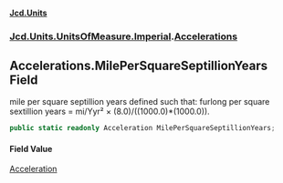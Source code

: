 #### [Jcd.Units](index 'index')
### [Jcd.Units.UnitsOfMeasure.Imperial](Jcd.Units.UnitsOfMeasure.Imperial 'Jcd.Units.UnitsOfMeasure.Imperial').[Accelerations](Accelerations 'Jcd.Units.UnitsOfMeasure.Imperial.Accelerations')

## Accelerations.MilePerSquareSeptillionYears Field

mile per square septillion years defined such that: furlong per square sextillion years = mi/Yyr² ×
(8.0)/((1000.0)*(1000.0)).

```csharp
public static readonly Acceleration MilePerSquareSeptillionYears;
```

#### Field Value
[Acceleration](Acceleration 'Jcd.Units.UnitTypes.Acceleration')